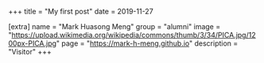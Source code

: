 +++
title = "My first post"
date = 2019-11-27

[extra]
name = "Mark Huasong Meng"
group = "alumni"
image = "https://upload.wikimedia.org/wikipedia/commons/thumb/3/34/PICA.jpg/1200px-PICA.jpg"
page = "https://mark-h-meng.github.io"
description = "Visitor"
+++
